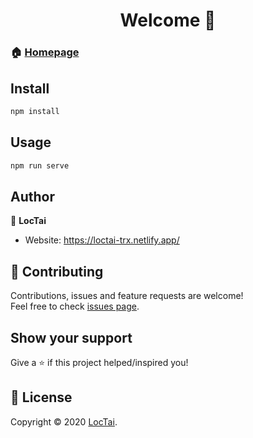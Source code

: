 <h1 align="center">Welcome 👋</h1>

### 🏠 [Homepage](https://loctai-trx.netlify.app/)

## Install

```sh
npm install
```

## Usage

```sh
npm run serve
```

## Author

👤 **LocTai**

* Website: https://loctai-trx.netlify.app/


## 🤝 Contributing

Contributions, issues and feature requests are welcome!<br />Feel free to check [issues page](https://github.com/taijoe/trxct/issues). 

## Show your support

Give a ⭐️ if this project helped/inspired you!

## 📝 License

Copyright © 2020 [LocTai](https://github.com/taijoe).
